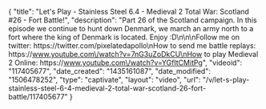 {
    "title": "Let's Play - Stainless Steel 6.4 - Medieval 2 Total War: Scotland #26 - Fort Battle!",
    "description": "Part 26 of the Scotland campaign.  In this episode we continue to hunt down Denmark, we march an army north to a fort where the king of Denmark is located. Enjoy :D\n\n\nFollow me on twitter: https:\/\/twitter.com\/pixelatedapollo\nHow to send me battle replays: https:\/\/www.youtube.com\/watch?v=7nG3uZoDkCU\nHow to play Medieval 2 Online: https:\/\/www.youtube.com\/watch?v=YGfItCMitPg",
    "videoid": "117405677",
    "date_created": "1435161087",
    "date_modified": "1506478252",
    "type": "captivate",
    "layout": "video",
    "url": "\/v\/let-s-play-stainless-steel-6-4-medieval-2-total-war-scotland-26-fort-battle\/117405677"
}